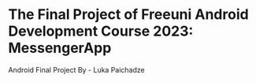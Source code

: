 # The Final Project of Freeuni Android Development Course 2023: MessengerApp
Android Final Project By - Luka Paichadze
